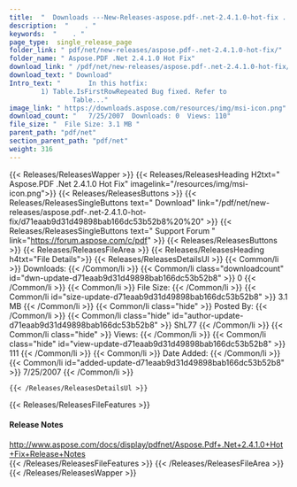 ```yaml
---
title:  "  Downloads ---New-Releases-aspose.pdf-.net-2.4.1.0-hot-fix . " 
description:  "    . " 
keywords:  "    . " 
page_type:  single_release_page
folder_link: " pdf/net/new-releases/aspose.pdf-.net-2.4.1.0-hot-fix/"
folder_name: " Aspose.PDF .Net 2.4.1.0 Hot Fix"
download_link: " /pdf/net/new-releases/aspose.pdf-.net-2.4.1.0-hot-fix/d71eaab9d31d49898bab166dc53b52b8"
download_text: " Download"
Intro_text: " 		In this hotfix:
		1) Table.IsFirstRowRepeated Bug fixed. Refer to 
				Table..."
image_link: " https://downloads.aspose.com/resources/img/msi-icon.png"
download_count: "   7/25/2007  Downloads: 0  Views: 110"
file_size: "  File Size: 3.1 MB "
parent_path: "pdf/net"
section_parent_path: "pdf/net"
weight: 316 
---
```


{{< Releases/ReleasesWapper >}}
  {{< Releases/ReleasesHeading H2txt=" Aspose.PDF .Net 2.4.1.0 Hot Fix" imagelink="/resources/img/msi-icon.png">}}
  {{< Releases/ReleasesButtons >}}
    {{< Releases/ReleasesSingleButtons text=" Download" link="/pdf/net/new-releases/aspose.pdf-.net-2.4.1.0-hot-fix/d71eaab9d31d49898bab166dc53b52b8%20%20" >}}
    {{< Releases/ReleasesSingleButtons text=" Support Forum " link="https://forum.aspose.com/c/pdf" >}}
  {{< Releases/ReleasesButtons >}}
  {{< Releases/ReleasesFileArea >}}
    {{< Releases/ReleasesHeading h4txt="File Details">}}
    {{< Releases/ReleasesDetailsUl >}}
            {{< Common/li  >}} Downloads: {{< /Common/li >}} 
      {{< Common/li class="downloadcount" id="dwn-update-d71eaab9d31d49898bab166dc53b52b8" >}} 0 {{< /Common/li >}} 
      {{< Common/li  >}} File Size: {{< /Common/li >}} 
      {{< Common/li id="size-update-d71eaab9d31d49898bab166dc53b52b8" >}} 3.1 MB {{< /Common/li >}} 
      {{< Common/li  class="hide" >}} Posted By: {{< /Common/li >}} 
      {{< Common/li class="hide" id="author-update-d71eaab9d31d49898bab166dc53b52b8" >}} ShL77 {{< /Common/li >}} 
      {{< Common/li class="hide"  >}} Views: {{< /Common/li >}} 
      {{< Common/li class="hide" id="view-update-d71eaab9d31d49898bab166dc53b52b8" >}} 111 {{< /Common/li >}} 
      {{< Common/li  >}} Date Added: {{< /Common/li >}} 
      {{< Common/li id="added-update-d71eaab9d31d49898bab166dc53b52b8" >}} 7/25/2007 {{< /Common/li >}} 

    {{< /Releases/ReleasesDetailsUl >}}

  {{< Releases/ReleasesFileFeatures >}}
      <h4>Release Notes</h4><div><a href="http://www.aspose.com/docs/display/pdfnet/Aspose.Pdf+.Net+2.4.1.0+Hot+Fix+Release+Notes">http://www.aspose.com/docs/display/pdfnet/Aspose.Pdf+.Net+2.4.1.0+Hot+Fix+Release+Notes</a></div>
  {{< /Releases/ReleasesFileFeatures >}}
 {{< /Releases/ReleasesFileArea >}}
{{< /Releases/ReleasesWapper >}}



